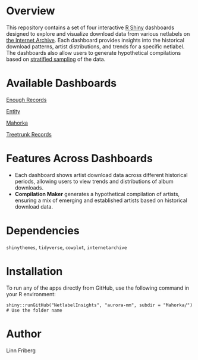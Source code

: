 # Overview

This repository contains a set of four interactive [R Shiny](https://shiny.posit.co) dashboards designed to explore and visualize download data from various netlabels on [the Internet Archive](https://archive.org). Each dashboard provides insights into the historical download patterns, artist distributions, and trends for a specific netlabel. The dashboards also allow users to generate hypothetical compilations based on [stratified sampling](https://en.wikipedia.org/wiki/Stratified_sampling) of the data.

# Available Dashboards

[Enough Records](https://github.com/aurora-mm/NetlabelInsights/tree/main/EnoughRecords)

[Entity](https://github.com/aurora-mm/NetlabelInsights/tree/main/Entity)

[Mahorka](https://github.com/aurora-mm/NetlabelInsights/tree/main/Mahorka)

[Treetrunk Records](https://github.com/aurora-mm/NetlabelInsights/tree/main/TreetrunkRecords)

# Features Across Dashboards

* Each dashboard shows artist download data across different historical periods, allowing users to view trends and distributions of album downloads.
* **Compilation Maker** generates a hypothetical compilation of artists, ensuring a mix of emerging and established artists based on historical download data.

# Dependencies

`shinythemes`, `tidyverse`, `cowplot`, `internetarchive`

# Installation
To run any of the apps directly from GitHub, use the following command in your R environment:

`shiny::runGitHub("NetlabelInsights", "aurora-mm", subdir = "Mahorka/")  # Use the folder name`

# Author

Linn Friberg


